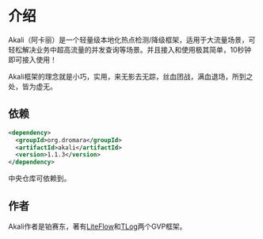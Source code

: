 # 介绍

Akali（阿卡丽）是一个轻量级本地化热点检测/降级框架，适用于大流量场景，可轻松解决业务中超高流量的并发查询等场景。并且接入和使用极其简单，10秒钟即可接入使用！

Akali框架的理念就是小巧，实用，来无影去无踪，丝血团战，满血退场，所到之处，皆为虚无。

## 依赖

```xml
<dependency>
  <groupId>org.dromara</groupId>
  <artifactId>akali</artifactId>
  <version>1.1.3</version>
</dependency>
```

中央仓库可依赖到。

## 作者

Akali作者是铂赛东，著有[LiteFlow](https://liteflow.cc/)和[TLog](https://tlog.yomahub.com/)两个GVP框架。